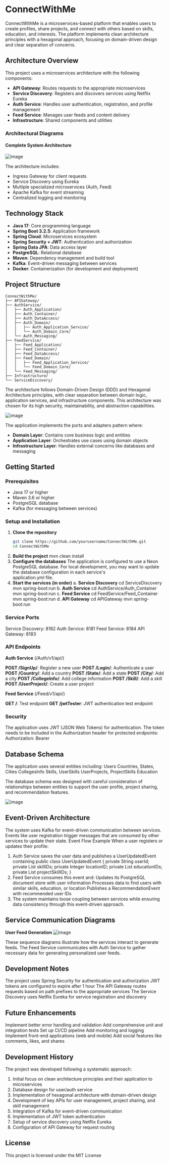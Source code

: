 # ConnectWithMe

ConnectWithMe is a microservices-based platform that enables users to create profiles, share projects, and connect with others based on skills, education, and interests. The platform implements clean architecture principles with a hexagonal approach, focusing on domain-driven design and clear separation of concerns.

## Architecture Overview

This project uses a microservices architecture with the following components:

- **API Gateway**: Routes requests to the appropriate microservices
- **Service Discovery**: Registers and discovers services using Netflix Eureka
- **Auth Service**: Handles user authentication, registration, and profile management
- **Feed Service**: Manages user feeds and content delivery
- **Infrastructure**: Shared components and utilities

### Architectural Diagrams

#### Complete System Architecture

![image](https://github.com/user-attachments/assets/6939555a-d00c-4d00-9493-437690cd9a53)

The architecture includes:
- Ingress Gateway for client requests
- Service Discovery using Eureka
- Multiple specialized microservices (Auth, Feed)
- Apache Kafka for event streaming
- Centralized logging and monitoring

## Technology Stack

- **Java 17**: Core programming language
- **Spring Boot 3.2.5**: Application framework
- **Spring Cloud**: Microservices ecosystem
- **Spring Security + JWT**: Authentication and authorization
- **Spring Data JPA**: Data access layer
- **PostgreSQL**: Relational database
- **Maven**: Dependency management and build tool
- **Kafka**: Event-driven messaging between services
- **Docker**: Containerization (for development and deployment)

## Project Structure
```
ConnectWithMe/
├── APIGateway/
├── AuthService/
│   ├── Auth_Application/
│   ├── Auth_Container/
│   ├── Auth_DataAccess/
│   ├── Auth_Domain/
│   │   ├── Auth_Application_Service/
│   │   └── Auth_Domain_Core/
│   └── Auth_Messaging/
├── FeedService/
│   ├── Feed_Application/
│   ├── Feed_Container/
│   ├── Feed_DataAccess/
│   ├── Feed_Domain/
│   │   ├── Feed_Application_Service/
│   │   └── Feed_Domain_Core/
│   └── Feed_Messaging/
├── Infrastructure/
└── ServiceDiscovery/
```

The architecture follows Domain-Driven Design (DDD) and Hexagonal Architecture principles, with clear separation between domain logic, application services, and infrastructure components. This architecture was chosen for its high security, maintainability, and abstraction capabilities.

![image](https://github.com/user-attachments/assets/09f5040f-5142-408d-af36-182b8ae7c9ec)

The application implements the ports and adapters pattern where:
- **Domain Layer**: Contains core business logic and entities
- **Application Layer**: Orchestrates use cases using domain objects
- **Infrastructure Layer**: Handles external concerns like databases and messaging

## Getting Started

### Prerequisites

- Java 17 or higher
- Maven 3.6 or higher
- PostgreSQL database
- Kafka (for messaging between services)

### Setup and Installation

1. **Clone the repository**
   ```bash
   git clone https://github.com/yourusername/ConnectWithMe.git
   cd ConnectWithMe
2. **Build the project**
   mvn clean install
3. **Configure the databases**
   The application is configured to use a Neon PostgreSQL database. For local development, you may want to update the database configuration in each service's   
   application.yml file.
4. **Start the services (in order)**
    a. **Service Discovery**
        cd ServiceDiscovery
        mvn spring-boot:run
    b. **Auth Service**
        cd AuthService/Auth_Container
        mvn spring-boot:run
    c. **Feed Service**
        cd FeedService/Feed_Container
        mvn spring-boot:run
    d. **API Gateway**
        cd APIGateway
        mvn spring-boot:run

### Service Ports

Service Discovery: 8182
Auth Service: 8181
Feed Service: 8184
API Gateway: 8183

### API Endpoints
**Auth Service** (/Auth/v1/api/)

**POST /SignUp/**: Register a new user
**POST /Login/**: Authenticate a user
**POST /Country/**: Add a country
**POST /State/**: Add a state
**POST /City/**: Add a city
**POST /CollegeInfo/**: Add college information
**POST /Skill/**: Add a skill
**POST /UserProject/**: Create a user project

**Feed Service** (/Feed/v1/api/)

**GET /**: Test endpoint
**GET /jwtTester**: JWT authentication test endpoint

### Security
The application uses JWT (JSON Web Tokens) for authentication. The token needs to be included in the Authorization header for protected endpoints: Authorization: Bearer <your-jwt-token>

## Database Schema
The application uses several entities including:
Users
Countries, States, Cities
CollegesInfo
Skills, UserSkills
UserProjects, ProjectSkills
Education

The database schema was designed with careful consideration of relationships between entities to support the user profile, project sharing, and recommendation features.

![image](https://github.com/user-attachments/assets/2dd4c338-86bd-4741-95b9-dfc66a17b7e2)

## Event-Driven Architecture
The system uses Kafka for event-driven communication between services. Events like user registration trigger messages that are consumed by other services to update their state.
Event Flow Example
When a user registers or updates their profile:
1. Auth Service saves the user data and publishes a UserUpdatedEvent containing
    public class UserUpdatedEvent {
        private String userId;
        private List<Integer> skillIDs;
        private Integer locationID;
        private List<Integer> educationIDs;
        private List<Integer> projectSkillIDs;
    }
2. Feed Service consumes this event and:
    Updates its PostgreSQL document store with user information
    Processes data to find users with similar skills, education, or location
    Publishes a RecommendationEvent with recommended user IDs
3. The system maintains loose coupling between services while ensuring data consistency through this event-driven approach.

## Service Communication Diagrams
**User Feed Generation**
![image](https://github.com/user-attachments/assets/14d60d80-55f7-4945-911c-96b360380b49)

These sequence diagrams illustrate how the services interact to generate feeds. The Feed Service communicates with Auth Service to gather necessary data for generating personalized user feeds.

## Development Notes
The project uses Spring Security for authentication and authorization
JWT tokens are configured to expire after 1 hour
The API Gateway routes requests based on path prefixes to the appropriate services
The Service Discovery uses Netflix Eureka for service registration and discovery

## Future Enhancements
Implement better error handling and validation
Add comprehensive unit and integration tests
Set up CI/CD pipeline
Add monitoring and logging
Implement front-end applications (web and mobile)
Add social features like comments, likes, and shares

## Development History
The project was developed following a systematic approach:
1. Initial focus on clean architecture principles and their application to microservices
2. Database design for user/auth service
3. Implementation of hexagonal architecture with domain-driven design
4. Development of key APIs for user management, project sharing, and skill management
5. Integration of Kafka for event-driven communication
6. Implementation of JWT token authentication
7. Setup of service discovery using Netflix Eureka
8. Configuration of API Gateway for request routing

## License
This project is licensed under the MIT License
